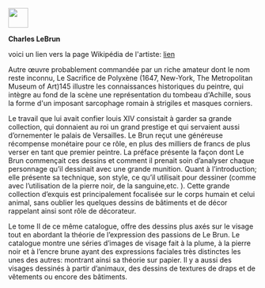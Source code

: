 <a href="https://juncture-digital.org"><img src="https://raw.githubusercontent.com/digitalArtHistory/recits-numeriques/main/images/btn_juncture.svg" style="height:40px"></a>

<param ve-config 
       title="depart" 
       banner="/images/ViennaDioscoridesFolio483vBirds.jpg" 
       layout="vertical">

**Charles LeBrun**

voici un lien vers la page Wikipédia de l'artiste: [lien](https://fr.wikipedia.org/wiki/Charles_Le_Brun)

Autre œuvre probablement commandée par un riche amateur dont le nom reste inconnu, Le Sacrifice de Polyxène (1647, New-York, The Metropolitan Museum of Art)145 illustre les connaissances historiques du peintre, qui intègre au fond de la scène une représentation du tombeau d'Achille, sous la forme d'un imposant sarcophage romain à strigiles et masques corniers.
<param ve-graphic
 url="https://collectionapi.metmuseum.org/api/collection/v1/iiif/442761/1323327/main-image" />

Le travail que lui avait confier louis XIV consistait à garder sa grande collection, qui donnaient au roi un grand prestige et qui servaient aussi d’ornementer le palais de Versailles. Le Brun reçut une généreuse récompense monétaire pour ce rôle, en plus des milliers de francs de plus verser en tant que premier peintre.
La préface présente la façon dont Le Brun commençait ces dessins et comment il prenait soin d’analyser chaque personnage qu’il dessinait avec une grande munition. Quant à l’introduction; elle présente sa technique, son style, ce qu’il utilisait pour dessiner (comme avec l’utilisation de la pierre noir, de la sanguine,etc. ). Cette grande collection d’exquis est principalement focalisée sur le corps humain et celui animal, sans oublier les quelques dessins de bâtiments et de décor rappelant ainsi sont rôle de décorateur. 
<param ve-image
 manifest="https://gallica.bnf.fr/iiif/ark:/12148/btv1b531282192/manifest.json" />
 
Le tome II de ce même catalogue, offre des dessins plus axés sur le visage tout en abordant la théorie de l’expression des passions de Le Brun. Le catalogue montre une séries d’images de visage fait à la plume, à la pierre noir et à l’encre brune ayant des expressions faciales très distinctes les unes des autres: montrant ainsi sa théorie sur papier. Il y a aussi des visages dessinés à partir d’animaux, des dessins de textures de draps et de vêtements  ou encore des bâtiments. 
<param ve-video id="kXPblRgwG5Y" title="Charles Le Brun (1619-1690) , First Painter to the King Louis XIV" start="3" />

